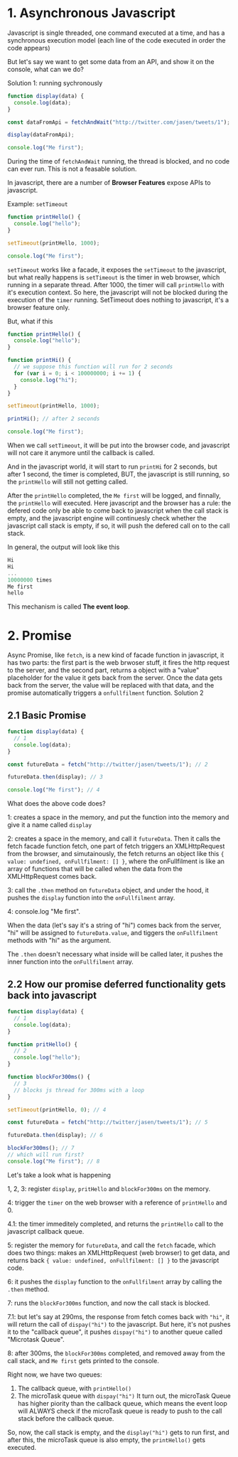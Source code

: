 # 1. Asynchronous Javascript

Javascript is single threaded, one command executed at a time, and has a synchronous execution model (each line of the code executed in order the code appears)

But let's say we want to get some data from an API, and show it on the console, what can we do?

Solution 1: running sychronously

```js
function display(data) {
  console.log(data);
}

const dataFromApi = fetchAndWait("http://twitter.com/jasen/tweets/1");

display(dataFromApi);

console.log("Me first");
```

During the time of `fetchAndWait` running, the thread is blocked, and no code can ever run. This is not a feasable solution.

In javascript, there are a number of **Browser Features** expose APIs to javascript.

Example: `setTimeout`

```js
function printHello() {
  console.log("hello");
}

setTimeout(printHello, 1000);

console.log("Me first");
```

`setTimeout` works like a facade, it exposes the `setTimeout` to the javascript, but what really happens is `setTimeout` is the timer in web browser, which running in a separate thread. After 1000, the timer will call `printHello` with it's execution context. So here, the javascript will not be blocked during the execution of the `timer` running. SetTimeout does nothing to javascript, it's a browser feature only.

But, what if this

```js
function printHello() {
  console.log("hello");
}

function printHi() {
  // we suppose this function will run for 2 seconds
  for (var i = 0; i < 100000000; i += 1) {
    console.log("hi");
  }
}

setTimeout(printHello, 1000);

printHi(); // after 2 seconds

console.log("Me first");
```

When we call `setTimeout`, it will be put into the browser code, and javascript will not care it anymore until the callback is called.

And in the javascript world, it will start to run `printHi` for 2 seconds, but after 1 second, the timer is completed, BUT, the javascript is still running, so the `printHello` will still not getting called.

After the `printHello` completed, the `Me first` will be logged, and finnally, the `printHello` will executed. Here javascript and the browser has a rule: the defered code only be able to come back to javascript when the call stack is empty, and the javascript engine will continuesly check whether the javascript call stack is empty, if so, it will push the defered call on to the call stack.

In general, the output will look like this

```js
Hi
Hi
...
10000000 times
Me first
hello
```

This mechanism is called **The event loop**.

# 2. Promise

Async Promise, like `fetch`, is a new kind of facade function in javascript, it has two parts: the first part is the web brwoser stuff, it fires the http request to the server, and the second part, returns a object with a "value" placeholder for the value it gets back from the server. Once the data gets back from the server, the value will be replaced with that data, and the promise automatically triggers a `onfullfilment` function.
Solution 2

## 2.1 Basic Promise

```js
function display(data) {
  // 1
  console.log(data);
}

const futureData = fetch("http://twitter/jasen/tweets/1"); // 2

futureData.then(display); // 3

console.log("Me first"); // 4
```

What does the above code does?

1: creates a space in the memory, and put the function into the memory and give it a name called `display`

2: creates a space in the memory, and call it `futureData`. Then it calls the fetch facade function fetch, one part of fetch triggers an XMLHttpRequest from the browser, and simutainously, the fetch returns an object like this `{ value: undefined, onFullfilment: [] }`, where the onFullfilment is like an array of functions that will be called when the data from the XMLHttpRequest comes back.

3: call the `.then` method on `futureData` object, and under the hood, it pushes the `display` function into the `onFullfilment` array.

4: console.log "Me first".

When the data (let's say it's a string of "hi") comes back from the server, "hi" will be assigned to `futureData.value`, and tiggers the `onFullfilment` methods with "hi" as the argument.

The `.then` doesn't necessary what inside will be called later, it pushes the inner function into the `onFullfilment` array.

## 2.2 How our promise deferred functionality gets back into javascript

```js
function display(data) {
  // 1
  console.log(data);
}

function pritHello() {
  // 2
  console.log("hello");
}

function blockFor300ms() {
  // 3
  // blocks js thread for 300ms with a loop
}

setTimeout(printHello, 0); // 4

const futureData = fetch("http://twitter/jasen/tweets/1"); // 5

futureData.then(display); // 6

blockFor300ms(); // 7
// which will run first?
console.log("Me first"); // 8
```

Let's take a look what is happening

1, 2, 3: register `display`, `pritHello` and `blockFor300ms` on the memory.

4: trigger the `timer` on the web browser with a reference of `printHello` and 0.

4.1: the timer immeditely completed, and returns the `printHello` call to the javascript callback queue.

5: register the memory for `futureData`, and call the `fetch` facade, which does two things: makes an XMLHttpRequest (web browser) to get data, and returns back `{ value: undefined, onFullfilment: [] }` to the javascript code.

6: it pushes the `display` function to the `onFullfilment` array by calling the `.then` method.

7: runs the `blockFor300ms` function, and now the call stack is blocked.

7.1: but let's say at 290ms, the response from fetch comes back with `"hi"`, it will return the call of `dispay("hi")` to the javascript. But here, it's not pushes it to the "callback queue", it pushes `dispay("hi")` to another queue called "Microtask Queue".

8: after 300ms, the `blockFor300ms` completed, and removed away from the call stack, and `Me first` gets printed to the console.

Right now, we have two queues:

1. The callback queue, with `printHello()`
2. The microTask queue with `dispay("hi")`
   It turn out, the microTask Queue has higher piority than the callback queue, which means the event loop will ALWAYS check if the microTask queue is ready to push to the call stack before the callback queue.

So, now, the call stack is empty, and the `display("hi")` gets to run first, and after this, the microTask queue is also empty, the `printHello()` gets executed.
